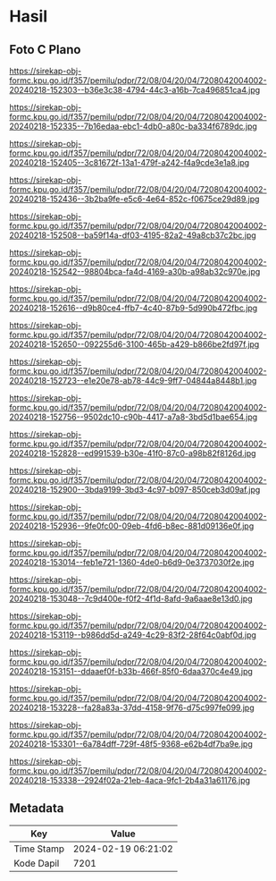 # Hasil

## Foto C Plano

https://sirekap-obj-formc.kpu.go.id/f357/pemilu/pdpr/72/08/04/20/04/7208042004002-20240218-152303--b36e3c38-4794-44c3-a16b-7ca496851ca4.jpg

https://sirekap-obj-formc.kpu.go.id/f357/pemilu/pdpr/72/08/04/20/04/7208042004002-20240218-152335--7b16edaa-ebc1-4db0-a80c-ba334f6789dc.jpg

https://sirekap-obj-formc.kpu.go.id/f357/pemilu/pdpr/72/08/04/20/04/7208042004002-20240218-152405--3c81672f-13a1-479f-a242-f4a9cde3e1a8.jpg

https://sirekap-obj-formc.kpu.go.id/f357/pemilu/pdpr/72/08/04/20/04/7208042004002-20240218-152436--3b2ba9fe-e5c6-4e64-852c-f0675ce29d89.jpg

https://sirekap-obj-formc.kpu.go.id/f357/pemilu/pdpr/72/08/04/20/04/7208042004002-20240218-152508--ba59f14a-df03-4195-82a2-49a8cb37c2bc.jpg

https://sirekap-obj-formc.kpu.go.id/f357/pemilu/pdpr/72/08/04/20/04/7208042004002-20240218-152542--98804bca-fa4d-4169-a30b-a98ab32c970e.jpg

https://sirekap-obj-formc.kpu.go.id/f357/pemilu/pdpr/72/08/04/20/04/7208042004002-20240218-152616--d9b80ce4-ffb7-4c40-87b9-5d990b472fbc.jpg

https://sirekap-obj-formc.kpu.go.id/f357/pemilu/pdpr/72/08/04/20/04/7208042004002-20240218-152650--092255d6-3100-465b-a429-b866be2fd97f.jpg

https://sirekap-obj-formc.kpu.go.id/f357/pemilu/pdpr/72/08/04/20/04/7208042004002-20240218-152723--e1e20e78-ab78-44c9-9ff7-04844a8448b1.jpg

https://sirekap-obj-formc.kpu.go.id/f357/pemilu/pdpr/72/08/04/20/04/7208042004002-20240218-152756--9502dc10-c90b-4417-a7a8-3bd5d1bae654.jpg

https://sirekap-obj-formc.kpu.go.id/f357/pemilu/pdpr/72/08/04/20/04/7208042004002-20240218-152828--ed991539-b30e-41f0-87c0-a98b82f8126d.jpg

https://sirekap-obj-formc.kpu.go.id/f357/pemilu/pdpr/72/08/04/20/04/7208042004002-20240218-152900--3bda9199-3bd3-4c97-b097-850ceb3d09af.jpg

https://sirekap-obj-formc.kpu.go.id/f357/pemilu/pdpr/72/08/04/20/04/7208042004002-20240218-152936--9fe0fc00-09eb-4fd6-b8ec-881d09136e0f.jpg

https://sirekap-obj-formc.kpu.go.id/f357/pemilu/pdpr/72/08/04/20/04/7208042004002-20240218-153014--feb1e721-1360-4de0-b6d9-0e3737030f2e.jpg

https://sirekap-obj-formc.kpu.go.id/f357/pemilu/pdpr/72/08/04/20/04/7208042004002-20240218-153048--7c9d400e-f0f2-4f1d-8afd-9a6aae8e13d0.jpg

https://sirekap-obj-formc.kpu.go.id/f357/pemilu/pdpr/72/08/04/20/04/7208042004002-20240218-153119--b986dd5d-a249-4c29-83f2-28f64c0abf0d.jpg

https://sirekap-obj-formc.kpu.go.id/f357/pemilu/pdpr/72/08/04/20/04/7208042004002-20240218-153151--ddaaef0f-b33b-466f-85f0-6daa370c4e49.jpg

https://sirekap-obj-formc.kpu.go.id/f357/pemilu/pdpr/72/08/04/20/04/7208042004002-20240218-153228--fa28a83a-37dd-4158-9f76-d75c997fe099.jpg

https://sirekap-obj-formc.kpu.go.id/f357/pemilu/pdpr/72/08/04/20/04/7208042004002-20240218-153301--6a784dff-729f-48f5-9368-e62b4df7ba9e.jpg

https://sirekap-obj-formc.kpu.go.id/f357/pemilu/pdpr/72/08/04/20/04/7208042004002-20240218-153338--2924f02a-21eb-4aca-9fc1-2b4a31a61176.jpg


## Metadata

| Key        | Value               |
| ---------- | ------------------- |
| Time Stamp | 2024-02-19 06:21:02 |
| Kode Dapil | 7201                |



